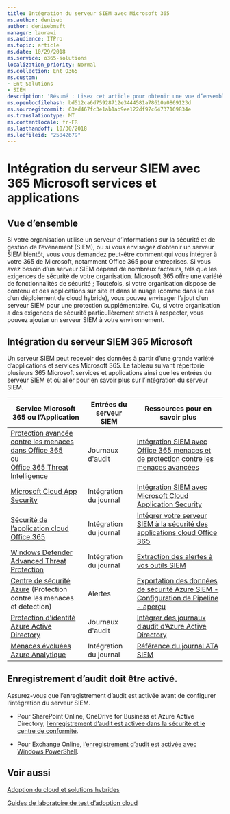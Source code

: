 ```yaml
---
title: Intégration du serveur SIEM avec Microsoft 365
ms.author: deniseb
author: denisebmsft
manager: laurawi
ms.audience: ITPro
ms.topic: article
ms.date: 10/29/2018
ms.service: o365-solutions
localization_priority: Normal
ms.collection: Ent_O365
ms.custom:
- Ent_Solutions
- SIEM
description: 'Résumé : Lisez cet article pour obtenir une vue d’ensemble de l’intégration du serveur SIEM avec Microsoft 365.'
ms.openlocfilehash: bd512ca6d75928712e3444581a78610a0869123d
ms.sourcegitcommit: 63ed467fc3e1ab1ab9ee122df97c64737169834e
ms.translationtype: MT
ms.contentlocale: fr-FR
ms.lasthandoff: 10/30/2018
ms.locfileid: "25842679"
---
```

# <a name="siem-server-integration-with-microsoft-365-services-and-applications"></a>Intégration du serveur SIEM avec 365 Microsoft services et applications

## <a name="overview"></a>Vue d’ensemble

Si votre organisation utilise un serveur d’informations sur la sécurité et de gestion de l’événement (SIEM), ou si vous envisagez d’obtenir un serveur SIEM bientôt, vous vous demandez peut-être comment qui vous intégrer à votre 365 de Microsoft, notamment Office 365 pour entreprises. Si vous avez besoin d’un serveur SIEM dépend de nombreux facteurs, tels que les exigences de sécurité de votre organisation. Microsoft 365 offre une variété de fonctionnalités de sécurité ; Toutefois, si votre organisation dispose de contenu et des applications sur site et dans le nuage (comme dans le cas d’un déploiement de cloud hybride), vous pouvez envisager l’ajout d’un serveur SIEM pour une protection supplémentaire. Ou, si votre organisation a des exigences de sécurité particulièrement stricts à respecter, vous pouvez ajouter un serveur SIEM à votre environnement.

## <a name="siem-server-integration-microsoft-365"></a>Intégration du serveur SIEM 365 Microsoft

Un serveur SIEM peut recevoir des données à partir d’une grande variété d’applications et services Microsoft 365. Le tableau suivant répertorie plusieurs 365 Microsoft services et applications ainsi que les entrées du serveur SIEM et où aller pour en savoir plus sur l’intégration du serveur SIEM. 

| Service Microsoft 365 ou l’Application | Entrées du serveur SIEM | Ressources pour en savoir plus |
| --- | --- | --- |
| [Protection avancée contre les menaces dans Office 365](office-365-atp.md) <br/>   ou   <br/>[Office 365 Threat Intelligence](office-365-ti.md) | Journaux d'audit | [Intégration SIEM avec Office 365 menaces et de protection contre les menaces avancées](siem-integration-with-office-365-ti.md) |
| [Microsoft Cloud App Security](https://docs.microsoft.com/cloud-app-security/what-is-cloud-app-security) | Intégration du journal | [Intégration SIEM avec Microsoft Cloud Application Security](https://docs.microsoft.com/cloud-app-security/siem) |
| [Sécurité de l’application cloud Office 365](office-365-cas-overview.md) | Intégration du journal | [Intégrer votre serveur SIEM à la sécurité des applications cloud Office 365](integrate-your-siem-server-with-office-365-cas.md) |
| [Windows Defender Advanced Threat Protection](https://docs.microsoft.com/windows/security/threat-protection/) | Intégration du journal | [Extraction des alertes à vos outils SIEM](https://docs.microsoft.com/windows/security/threat-protection/windows-defender-atp/configure-siem-windows-defender-advanced-threat-protection) |
| [Centre de sécurité Azure](https://docs.microsoft.com/azure/security-center/security-center-intro) (Protection contre les menaces et détection) | Alertes | [Exportation des données de sécurité Azure SIEM - Configuration de Pipeline - aperçu](https://docs.microsoft.com/azure/security-center/security-center-export-data-to-siem) |
| [Protection d’identité Azure Active Directory](https://docs.microsoft.com/azure/active-directory/identity-protection/overview) | Journaux d'audit | [Intégrer des journaux d’audit d’Azure Active Directory](https://docs.microsoft.com/azure/security/security-azure-log-integration-ad) |
| [Menaces évoluées Azure Analytique](https://docs.microsoft.com/azure/security/azure-threat-detection) | Intégration du journal | [Référence du journal ATA SIEM](https://docs.microsoft.com/advanced-threat-analytics/cef-format-sa) |

## <a name="audit-logging-must-be-turned-on"></a>Enregistrement d’audit doit être activé.

Assurez-vous que l’enregistrement d’audit est activée avant de configurer l’intégration du serveur SIEM. 

- Pour SharePoint Online, OneDrive for Business et Azure Active Directory, [l’enregistrement d’audit est activée dans la sécurité et le centre de conformité](https://docs.microsoft.com/office365/securitycompliance/turn-audit-log-search-on-or-off).

- Pour Exchange Online, [l’enregistrement d’audit est activée avec Windows PowerShell](https://docs.microsoft.com/office365/securitycompliance/enable-mailbox-auditing).
 
## <a name="see-also"></a>Voir aussi

[Adoption du cloud et solutions hybrides](https://docs.microsoft.com/office365/enterprise/cloud-adoption-and-hybrid-solutions)
  
[Guides de laboratoire de test d’adoption cloud](https://docs.microsoft.com/office365/enterprise/cloud-adoption-test-lab-guides-tlgs)



